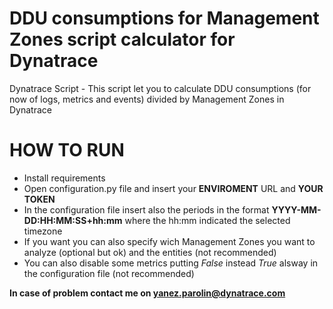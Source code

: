# DDU consumptions for Management Zones script calculator for Dynatrace
Dynatrace Script - This script let you to calculate DDU consumptions (for now of logs, metrics and events) divided by Management Zones in Dynatrace

# HOW TO RUN
* Install requirements
* Open configuration.py file and insert your **ENVIROMENT** URL and **YOUR TOKEN**
* In the configuration file insert also the periods in the format **YYYY-MM-DD:HH:MM:SS+hh:mm** where the hh:mm indicated the selected timezone
* If you want you can also specify wich Management Zones you want to analyze (optional but ok) and the entities (not recommended)
* You can also disable some metrics putting _False_ instead _True_ alsway in the configuration file (not recommended)


**In case of problem contact me on yanez.parolin@dynatrace.com**
